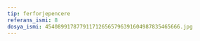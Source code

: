 ```yaml
---
tip: ferforjepencere
referans_ismi: 8
dosya_ismi: 4540899178779117126565796391604987835465666.jpg
---
```

